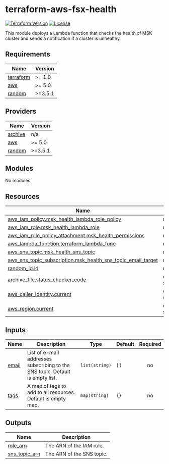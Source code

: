 # terraform-aws-fsx-health

[![Terraform Version](https://img.shields.io/badge/Terraform%20Version->=1.0-blue.svg)](https://releases.hashicorp.com/terraform/)
[![License](https://img.shields.io/badge/License-Apache_2.0-blue.svg)](https://opensource.org/licenses/Apache-2.0)

This module deploys a Lambda function that checks the health of  MSK cluster and sends a notification if a cluster is unhealthy.

<!-- BEGIN_TF_DOCS -->
## Requirements

| Name | Version |
|------|---------|
| <a name="requirement_terraform"></a> [terraform](#requirement\_terraform) | >= 1.0 |
| <a name="requirement_aws"></a> [aws](#requirement\_aws) | >= 5.0 |
| <a name="requirement_random"></a> [random](#requirement\_random) | >=3.5.1 |

## Providers

| Name | Version |
|------|---------|
| <a name="provider_archive"></a> [archive](#provider\_archive) | n/a |
| <a name="provider_aws"></a> [aws](#provider\_aws) | >= 5.0 |
| <a name="provider_random"></a> [random](#provider\_random) | >=3.5.1 |

## Modules

No modules.

## Resources

| Name | Type |
|------|------|
| [aws_iam_policy.msk_health_lambda_role_policy](https://registry.terraform.io/providers/hashicorp/aws/latest/docs/resources/iam_policy) | resource |
| [aws_iam_role.msk_health_lambda_role](https://registry.terraform.io/providers/hashicorp/aws/latest/docs/resources/iam_role) | resource |
| [aws_iam_role_policy_attachment.msk_health_permissions](https://registry.terraform.io/providers/hashicorp/aws/latest/docs/resources/iam_role_policy_attachment) | resource |
| [aws_lambda_function.terraform_lambda_func](https://registry.terraform.io/providers/hashicorp/aws/latest/docs/resources/lambda_function) | resource |
| [aws_sns_topic.msk_health_sns_topic](https://registry.terraform.io/providers/hashicorp/aws/latest/docs/resources/sns_topic) | resource |
| [aws_sns_topic_subscription.msk_health_sns_topic_email_target](https://registry.terraform.io/providers/hashicorp/aws/latest/docs/resources/sns_topic_subscription) | resource |
| [random_id.id](https://registry.terraform.io/providers/hashicorp/random/latest/docs/resources/id) | resource |
| [archive_file.status_checker_code](https://registry.terraform.io/providers/hashicorp/archive/latest/docs/data-sources/file) | data source |
| [aws_caller_identity.current](https://registry.terraform.io/providers/hashicorp/aws/latest/docs/data-sources/caller_identity) | data source |
| [aws_region.current](https://registry.terraform.io/providers/hashicorp/aws/latest/docs/data-sources/region) | data source |

## Inputs

| Name | Description | Type | Default | Required |
|------|-------------|------|---------|:--------:|
| <a name="input_email"></a> [email](#input\_email) | List of e-mail addresses subscribing to the SNS topic. Default is empty list. | `list(string)` | `[]` | no |
| <a name="input_tags"></a> [tags](#input\_tags) | A map of tags to add to all resources. Default is empty map. | `map(string)` | `{}` | no |

## Outputs

| Name | Description |
|------|-------------|
| <a name="output_role_arn"></a> [role\_arn](#output\_role\_arn) | The ARN of the IAM role. |
| <a name="output_sns_topic_arn"></a> [sns\_topic\_arn](#output\_sns\_topic\_arn) | The ARN of the SNS topic. |
<!-- END_TF_DOCS -->
